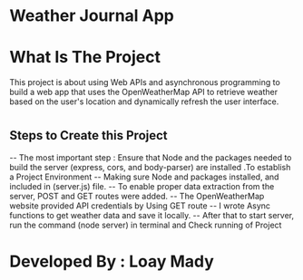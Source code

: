 # Weather Journal App

# What Is The Project
This project is about using Web APIs and asynchronous programming to build a web app
that uses the OpenWeatherMap API to retrieve weather based on the user's location and
dynamically refresh the user interface.

# 

## Steps to Create this Project
-- The most important step : Ensure that Node and the packages needed to build the server (express, cors, and body-parser) 
are installed .To establish a Project Environment
-- Making sure Node and packages installed, and included in (server.js) file.
-- To enable proper data extraction from the server, POST and GET routes were added.
-- The OpenWeatherMap website provided API credentials by Using GET route 
-- I wrote Async functions to get weather data and save it locally.
-- After that to start server, run the command (node server) in terminal and Check running of Project 

# 

# Developed By : Loay Mady 
